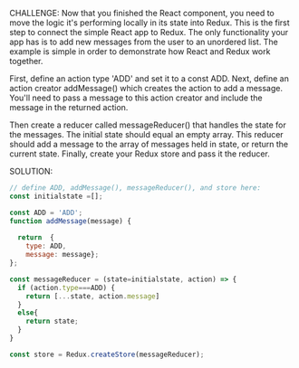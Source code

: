 CHALLENGE: Now that you finished the React component, you need to move the logic it's performing locally in its state into Redux. This is the first step to connect the simple React app to Redux. The only functionality your app has is to add new messages from the user to an unordered list. The example is simple in order to demonstrate how React and Redux work together.


First, define an action type 'ADD' and set it to a const ADD. Next, define an action creator addMessage() which creates the action to add a message. You'll need to pass a message to this action creator and include the message in the returned action.

Then create a reducer called messageReducer() that handles the state for the messages. The initial state should equal an empty array. This reducer should add a message to the array of messages held in state, or return the current state. Finally, create your Redux store and pass it the reducer.

SOLUTION:
```javascript
// define ADD, addMessage(), messageReducer(), and store here:
const initialstate =[];

const ADD = 'ADD';
function addMessage(message) {
  
  return  {
    type: ADD,
    message: message};
};

const messageReducer = (state=initialstate, action) => {
  if (action.type===ADD) {
    return [...state, action.message]
  }
  else{
    return state;
  }
}

const store = Redux.createStore(messageReducer);
